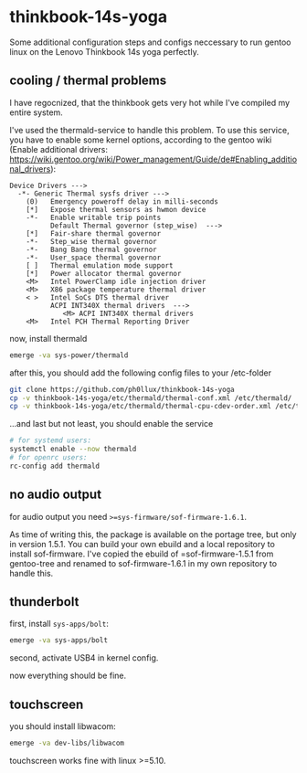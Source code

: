 # thinkbook-14s-yoga
Some additional configuration steps and configs neccessary to run gentoo linux on the Lenovo Thinkbook 14s yoga perfectly.

## cooling / thermal problems

I have regocnized, that the thinkbook gets very hot while I've compiled my entire system.

I've used the thermald-service to handle this problem. To use this service, you have to enable some kernel options, according to the gentoo wiki (Enable additional drivers: https://wiki.gentoo.org/wiki/Power_management/Guide/de#Enabling_additional_drivers):

```
Device Drivers --->
  -*- Generic Thermal sysfs driver --->
    (0)   Emergency poweroff delay in milli-seconds                                                                              
    [*]   Expose thermal sensors as hwmon device                                                                                
    -*-   Enable writable trip points                                                                                          
          Default Thermal governor (step_wise)  --->                                                                           
    [*]   Fair-share thermal governor                                                                                           
    -*-   Step_wise thermal governor                                                                                            
    -*-   Bang Bang thermal governor                                                                                            
    -*-   User_space thermal governor                                                                                           
    [ ]   Thermal emulation mode support
    [*]   Power allocator thermal governor   
    <M>   Intel PowerClamp idle injection driver
    <M>   X86 package temperature thermal driver
    < >   Intel SoCs DTS thermal driver                                                                                          
          ACPI INT340X thermal drivers  --->                                                                                     
             <M> ACPI INT340X thermal drivers
    <M>   Intel PCH Thermal Reporting Driver
```

now, install thermald
```bash
emerge -va sys-power/thermald
```
after this, you should add the following config files to your /etc-folder
```bash
git clone https://github.com/ph0llux/thinkbook-14s-yoga
cp -v thinkbook-14s-yoga/etc/thermald/thermal-conf.xml /etc/thermald/
cp -v thinkbook-14s-yoga/etc/thermald/thermal-cpu-cdev-order.xml /etc/thermald/
```
...and last but not least, you should enable the service
```bash
# for systemd users:
systemctl enable --now thermald
# for openrc users:
rc-config add thermald
```

## no audio output

for audio output you need ```>=sys-firmware/sof-firmware-1.6.1```.

As time of writing this, the package is available on the portage tree, but only in version 1.5.1.
You can build your own ebuild and a local repository to install sof-firmware.
I've copied the ebuild of =sof-firmware-1.5.1 from gentoo-tree and renamed to sof-firmware-1.6.1 in my own repository to handle this.

## thunderbolt

first, install ```sys-apps/bolt```:
```bash
emerge -va sys-apps/bolt
```

second, activate USB4 in kernel config.

now everything should be fine.

## touchscreen

you should install libwacom:
```bash
emerge -va dev-libs/libwacom
```

touchscreen works fine with linux >=5.10.
